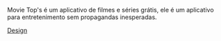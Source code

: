 Movie Top's é um aplicativo de filmes e séries grátis, ele é um aplicativo para entretenimento sem propagandas inesperadas.


<a href='https://www.figma.com/file/hDLJ4c5y2Ce2WgOKkoLeys/Untitled?type=design&node-id=0-1&mode=design&t=COxPmj6HZENVCGed-0'> Design </a>
